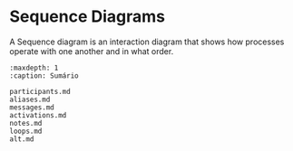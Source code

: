 # Sequence Diagrams

A Sequence diagram is an interaction diagram that shows how processes operate with one another and in what order.

```{toctree}
:maxdepth: 1
:caption: Sumário

participants.md
aliases.md
messages.md
activations.md
notes.md
loops.md
alt.md

```

